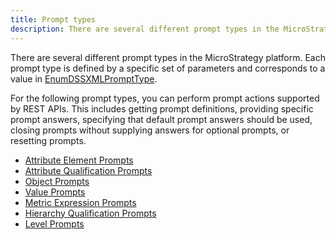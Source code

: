 ```yaml
---
title: Prompt types
description: There are several different prompt types in the MicroStrategy platform. Each prompt type is defined by a specific set of parameters and corresponds to a value in EnumDSSXMLPromptType.
---
```


There are several different prompt types in the MicroStrategy platform. Each prompt type is defined by a specific set of parameters and corresponds to a value in [EnumDSSXMLPromptType](https://www2.microstrategy.com/producthelp/Current/WebAPIReference/com/microstrategy/webapi/EnumDSSXMLPromptType.html).

For the following prompt types, you can perform prompt actions supported by REST APIs. This includes getting prompt definitions, providing specific prompt answers, specifying that default prompt answers should be used, closing prompts without supplying answers for optional prompts, or resetting prompts.

- [Attribute Element Prompts](./attribute-element-prompts.md)
- [Attribute Qualification Prompts](./attribute-qualification-prompts.md)
- [Object Prompts](./object-prompts.md)
- [Value Prompts](./value-prompts.md)
- [Metric Expression Prompts](./metric-expression-prompts.md)
- [Hierarchy Qualification Prompts](./hierarchy-qualification-prompts.md)
- [Level Prompts](./level-prompts.md)

